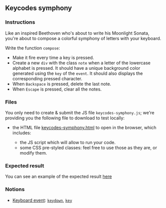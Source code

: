 ## Keycodes symphony

### Instructions

Like an inspired Beethoven who's about to write his Moonlight Sonata, you're about to compose a colorful symphony of letters with your keyboard.

Write the function `compose`:
- Make it fire every time a key is pressed.
- Create a new `div` with the class `note` when a letter of the lowercase alphabet is pressed. It should have a unique background color generated using the `key` of the `event`. It should also displays the corresponding pressed character.
- When `Backspace` is pressed, delete the last note.
- When `Escape` is pressed, clear all the notes.

### Files

You only need to create & submit the JS file `keycodes-symphony.js`; we're providing you the following file to download to test locally:

- the HTML file [keycodes-symphony.html](./keycodes-symphony.html) to open in the browser, which includes:

  - the JS script which will allow to run your code.
  - some CSS pre-styled classes: feel free to use those as they are, or modify them.

### Expected result

You can see an example of the expected result [here](https://youtu.be/5DdijwBnpAk)

### Notions

- [Keyboard event](https://developer.mozilla.org/en-US/docs/Web/API/KeyboardEvent): [`keydown`](https://developer.mozilla.org/en-US/docs/Web/API/Document/keydown_event), [`key`](https://developer.mozilla.org/en-US/docs/Web/API/KeyboardEvent/key)
